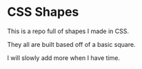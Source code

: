 CSS Shapes
==========

This is a repo full of shapes I made in CSS.

They all are built based off of a basic square.

I will slowly add more when I have time.


